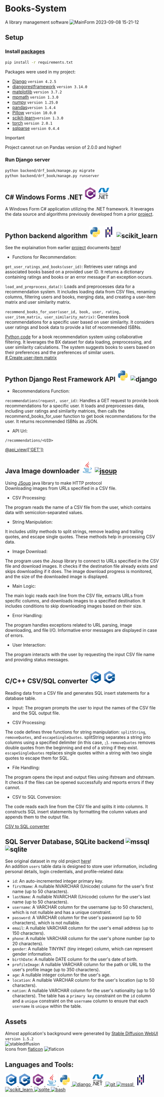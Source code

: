# Books-System
A library management software
![MainForm 2023-09-08 15-21-12](https://github.com/da0ran9e/Books-System/assets/98570451/63761e59-f59a-4a01-a0c1-cea236c197d2)


## Setup
### Install [packages](https://github.com/da0ran9e/Books-System/blob/main/requirements.txt)
```bash
pip install -r requirements.txt
```
Packages were used in my project:
- [Django](https://github.com/django/django) `version 4.2.5`
- [djangorestframework](https://github.com/encode/django-rest-framework) `version 3.14.0 `
- [matplotlib](https://github.com/matplotlib/matplotlib) `version 3.7.2`
- [mpmath](https://github.com/mpmath/mpmath) `version 1.3.0`
- [numpy](https://github.com/numpy/numpy) `version 1.25.0`
- [pandas](https://github.com/pandas-dev/pandas)`version 1.4.4`
- [Pillow](https://github.com/python-pillow/Pillow) `version 10.0.0`
- [scikit-learn](https://github.com/scikit-learn/scikit-learn)`version 1.3.0`
- [torch](https://github.com/torch/torch7) `version 2.0.1`
- [sqlparse](https://github.com/andialbrecht/sqlparse) `version 0.4.4`
> [!IMPORTANT]  
> Project cannot run on Pandas version of 2.0.0 and higher! <br />

### Run Django server
```bash
python backend/drf_book/manage.py migrate
python backend/drf_book/manage.py runserver
```

## C# Windows Forms .NET <img src="https://raw.githubusercontent.com/devicons/devicon/master/icons/csharp/csharp-original.svg" alt="csharp" width="40" height="40"/> <img src="https://raw.githubusercontent.com/devicons/devicon/master/icons/dot-net/dot-net-original-wordmark.svg" alt="dotnet" width="40" height="40"/>   

A Windows Form C# application utilizing the .NET framework. It leverages the data source and algorithms previously developed from a prior [project](https://github.com/da0ran9e/Book-Recommendation-System).<br />


##  Python backend algorithm <img src="https://raw.githubusercontent.com/devicons/devicon/master/icons/python/python-original.svg" alt="python" width="40" height="40"/> <img src="https://raw.githubusercontent.com/devicons/devicon/2ae2a900d2f041da66e950e4d48052658d850630/icons/pandas/pandas-original.svg" alt="pandas" width="40" height="40"/>  <img src="https://upload.wikimedia.org/wikipedia/commons/0/05/Scikit_learn_logo_small.svg" alt="scikit_learn" width="40" height="40"/>
See the explaination from earlier [project](https://github.com/da0ran9e/Book-Recommendation-System) documents [here](https://github.com/da0ran9e/Book-Recommendation-System/blob/main/Final_Report_Book_Rec.pdf)!
- Functions for Recommendation:

`get_user_ratings_and_books(user_id)`: Retrieves user ratings and associated books based on a provided user ID. It returns a dictionary containing ratings and books or an error message if an exception occurs.

`load_and_preprocess_data()`: Loads and preprocesses data for a recommendation system. It includes loading data from CSV files, renaming columns, filtering users and books, merging data, and creating a user-item matrix and user similarity matrix.

`recommend_books_for_user(user_id, book, user, rating, user_item_matrix, user_similarity_matrix)`: Generates book recommendations for a specific user based on user similarity. It considers user ratings and book data to provide a list of recommended ISBNs.

[Python code](/backend/drf_book/base/recommendation_module.py) for a book recommendation system using collaborative filtering. It leverages the BX dataset for data loading, preprocessing, and user similarity calculations. The system suggests books to users based on their preferences and the preferences of similar users. <br />
[# Create user-item matrix](https://github.com/da0ran9e/Books-System/blob/88fcad1d5682debac559cfef3459acb3780f7382/backend/drf_book/base/recommendation_module.py#L62-L72)

## Python Django Rest Framework API <img src="https://raw.githubusercontent.com/devicons/devicon/master/icons/python/python-original.svg" alt="python" width="40" height="40"/> <img src="https://cdn.worldvectorlogo.com/logos/django.svg" alt="django" width="40" height="40"/>  
- Recommendations Function:

`recommendations(request, user_id)`: Handles a GET request to provide book recommendations for a specific user. It loads and preprocesses data, including user ratings and similarity matrices, then calls the recommend_books_for_user function to get book recommendations for the user. It returns recommended ISBNs as JSON.
- API Url:
```
/recommendations/<UID>
```
[@api_view(['GET'])](https://github.com/da0ran9e/Books-System/blob/88fcad1d5682debac559cfef3459acb3780f7382/backend/drf_book/api/views.py#L67-L79)

## Java Image downloader <img src="https://raw.githubusercontent.com/devicons/devicon/master/icons/java/java-original.svg" alt="java" width="40" height="40"/> <a href="https://github.com/jhy/jsoup/"><img src="https://github.com/da0ran9e/Books-System/assets/98570451/74eeea65-2985-432c-a814-f7405ad5e7b1" alt="jsoup" width="30" height="30" /> </a>

Using [JSoup](https://github.com/da0ran9e/Books-System/blob/main/Automation/jsoup-1.15.4.jar) java library to make HTTP protocol <br />
Downloading images from URLs specified in a CSV file.
- CSV Processing:

The program reads the name of a CSV file from the user, which contains data with semicolon-separated values.
- String Manipulation:

It includes utility methods to split strings, remove leading and trailing quotes, and escape single quotes. These methods help in processing CSV data.
- Image Download:

The program uses the Jsoup library to connect to URLs specified in the CSV file and download images.
It checks if the destination file already exists and skips downloading if it does.
The image download progress is monitored, and the size of the downloaded image is displayed.
- Main Logic:

The main logic reads each line from the CSV file, extracts URLs from specific columns, and downloads images to a specified destination.
It includes conditions to skip downloading images based on their size.
- Error Handling:

The program handles exceptions related to URL parsing, image downloading, and file I/O.
Informative error messages are displayed in case of errors.
- User Interaction:

The program interacts with the user by requesting the input CSV file name and providing status messages.

## C/C++ CSV/SQL converter <img src="https://raw.githubusercontent.com/devicons/devicon/master/icons/c/c-original.svg" alt="c" width="40" height="40"/> <img src="https://raw.githubusercontent.com/devicons/devicon/master/icons/cplusplus/cplusplus-original.svg" alt="cplusplus" width="40" height="40"/>   
Reading data from a CSV file and generates SQL insert statements for a database table. 
- Input:
  The program prompts the user to input the names of the CSV file and the SQL output file.

- CSV Processing:

The code defines three functions for string manipulation: `splitString`, `removeQuotes`, and `escapeSingleQuotes`.
splitString separates a string into columns using a specified delimiter (in this case, `;`).
`removeQuotes` removes double quotes from the beginning and end of a string if they exist.
`escapeSingleQuotes` replaces single quotes within a string with two single quotes to escape them for SQL.
- File Handling:

The program opens the input and output files using ifstream and ofstream.
It checks if the files can be opened successfully and reports errors if they cannot.
- CSV to SQL Conversion:

The code reads each line from the CSV file and splits it into columns.
It constructs SQL insert statements by formatting the column values and appends them to the output file.

[CSV to SQL converter](https://github.com/da0ran9e/Books-System/blob/main/CSV2SQL.cpp)

## SQL Server Database, SQLite backend <img src="https://www.svgrepo.com/show/303229/microsoft-sql-server-logo.svg" alt="mssql" width="40" height="40"/> <img src="https://www.vectorlogo.zone/logos/sqlite/sqlite-icon.svg" alt="sqlite" width="40" height="40"/> 
See original dataset in my old project [here](https://github.com/da0ran9e/Book-Recommendation-System)!<br />
An addition `users` table data is designed to store user information, including personal details, login credentials, and profile-related data:
- `id`: An auto-incremented integer primary key.
- `firstName`: A nullable NVARCHAR (Unicode) column for the user's first name (up to 50 characters).
- `lastName`: A nullable NVARCHAR (Unicode) column for the user's last name (up to 50 characters).
- `username`: A VARCHAR column for the username (up to 50 characters), which is not nullable and has a unique constraint.
- `password`: A VARCHAR column for the user's password (up to 50 characters), which is not nullable.
- `email`: A nullable VARCHAR column for the user's email address (up to 150 characters).
- `phone`: A nullable VARCHAR column for the user's phone number (up to 20 characters).
- `gender`: A nullable TINYINT (tiny integer) column, which can represent gender information.
- `birthDate`: A nullable DATE column for the user's date of birth.
- `profileImage`: A nullable VARCHAR column for the path or URL to the user's profile image (up to 350 characters).
- `age`: A nullable integer column for the user's age.
- `location`: A nullable VARCHAR column for the user's location (up to 50 characters).
- `nation`: A nullable VARCHAR column for the user's nationality (up to 50 characters).
The table has a `primary key` constraint on the `id` column and a `unique` constraint on the `username` column to ensure that each `username` is `unique` within the table.
## Assets

Almost application's background were generated by [Stable Diffusion WebUI](https://github.com/AUTOMATIC1111/stable-diffusion-webui) `version 1.5.2`<br />
<img src="https://github.com/da0ran9e/Books-System/assets/98570451/c8cbc5a2-c0bb-444c-a888-e4daa79291db" alt="stablediffusion" width="140" height="140"/>
<br />
Icons from [flaticon](https://www.flaticon.com/) <img src="https://media.flaticon.com/dist/min/img/logo/flaticon_negative.svg" alt="flaticon"  height="40"/> 

## Languages and Tools:
  <a href="https://github.com/da0ran9e/Books-System#readme/## C/C++ CSV/SQL converter" target="_blank" rel="noreferrer"> 
    <img src="https://raw.githubusercontent.com/devicons/devicon/master/icons/c/c-original.svg" alt="c" width="40" height="40"/> 
  </a> 
  <a href="https://github.com/da0ran9e/Books-System#readme/## C/C++ CSV/SQL converter" target="_blank" rel="noreferrer"> 
    <img src="https://raw.githubusercontent.com/devicons/devicon/master/icons/cplusplus/cplusplus-original.svg" alt="cplusplus" width="40" height="40"/> 
  </a> 
  <a href="https://github.com/da0ran9e/Books-System#readme/## C# Windows Forms .NET" target="_blank" rel="noreferrer"> 
    <img src="https://raw.githubusercontent.com/devicons/devicon/master/icons/csharp/csharp-original.svg" alt="csharp" width="40" height="40"/> 
  </a> 
  <a href="https://github.com/da0ran9e/Books-System#readme/## Java Image downloader" target="_blank" rel="noreferrer"> 
    <img src="https://raw.githubusercontent.com/devicons/devicon/master/icons/java/java-original.svg" alt="java" width="40" height="40"/> 
  </a> 
  <a href="https://github.com/da0ran9e/Books-System#readme/## Python backend algorithm" target="_blank" rel="noreferrer"> 
    <img src="https://raw.githubusercontent.com/devicons/devicon/master/icons/python/python-original.svg" alt="python" width="40" height="40"/> 
  </a> 
  <a href="https://github.com/da0ran9e/Books-System#readme/" target="_blank" rel="noreferrer"> 
    <img src="https://cdn.worldvectorlogo.com/logos/django.svg" alt="django" width="40" height="40"/> 
  </a>
  <a href="https://github.com/da0ran9e/Books-System#readme/" target="_blank" rel="noreferrer"> 
    <img src="https://raw.githubusercontent.com/devicons/devicon/master/icons/dot-net/dot-net-original-wordmark.svg" alt="dotnet" width="40" height="40"/> 
  </a> 
  <a href="https://github.com/da0ran9e/Books-System#readme/" target="_blank" rel="noreferrer"> 
    <img src="https://www.vectorlogo.zone/logos/git-scm/git-scm-icon.svg" alt="git" width="40" height="40"/> 
  </a> 
  <a href="https://github.com/da0ran9e/Books-System#readme/" target="_blank" rel="noreferrer"> 
    <img src="https://www.svgrepo.com/show/303229/microsoft-sql-server-logo.svg" alt="mssql" width="40" height="40"/> 
  </a> 
  <a href="https://github.com/da0ran9e/Books-System#readme/## Python backend algorithm" target="_blank" rel="noreferrer"> 
    <img src="https://raw.githubusercontent.com/devicons/devicon/2ae2a900d2f041da66e950e4d48052658d850630/icons/pandas/pandas-original.svg" alt="pandas" width="40" height="40"/> 
  </a> 
  <a href="https://github.com/da0ran9e/Books-System#readme/## Python backend algorithm" target="_blank" rel="noreferrer"> 
    <img src="https://upload.wikimedia.org/wikipedia/commons/0/05/Scikit_learn_logo_small.svg" alt="scikit_learn" width="40" height="40"/> 
  </a> 
  <a href="https://github.com/da0ran9e/Books-System#readme/" target="_blank" rel="noreferrer"> 
    <img src="https://www.vectorlogo.zone/logos/sqlite/sqlite-icon.svg" alt="sqlite" width="40" height="40"/> 
  </a> 
  <a href="https://github.com/da0ran9e/Books-System#readme/" target="_blank" rel="noreferrer"> 
    <img src="https://www.vectorlogo.zone/logos/gnu_bash/gnu_bash-icon.svg" alt="bash" width="40" height="40"/> 
  </a> 
